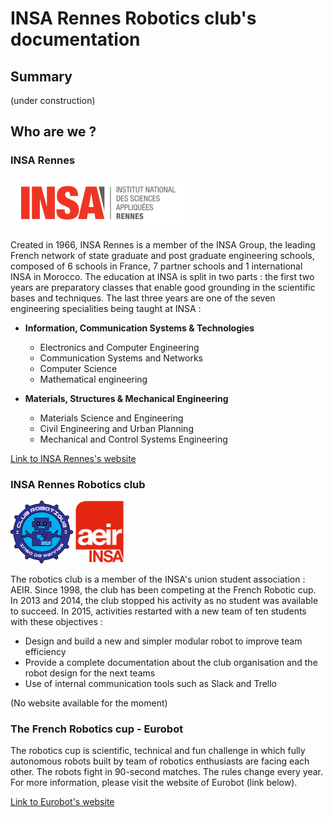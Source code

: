 # INSA Rennes Robotics club's documentation

## Summary

(under construction)

## Who are we ?

### INSA Rennes

![](img/INSA-Rennes-logo.png)

Created in 1966, INSA Rennes is a member of the INSA Group, the leading French network of state graduate and post graduate engineering schools, composed of 6 schools in France, 7 partner schools and 1 international INSA in Morocco. The education at INSA is split in two parts : the first two years are preparatory classes that enable good grounding in the scientific bases and techniques. The last three years are one of the seven engineering specialities being taught at INSA :

* __Information, Communication Systems & Technologies__
   * Electronics and Computer Engineering
   * Communication Systems and Networks
   * Computer Science
   * Mathematical engineering


* __Materials, Structures & Mechanical Engineering__
   * Materials Science and Engineering
   * Civil Engineering and Urban Planning
   * Mechanical and Control Systems Engineering

[Link to INSA Rennes's website](http://www.insa-rennes.fr/en.html)

### INSA Rennes Robotics club

<img src="img/INSA-Rennes-Robotics-logo.png" height="100">
<img src="img/INSA-Rennes-AEIR-logo.png" height="100">

The robotics club is a member of the INSA's union student association : AEIR. Since 1998, the club has been competing at the French Robotic cup. In 2013 and 2014, the club stopped his activity as no student was available to succeed. In 2015, activities restarted with a new team of ten students with these objectives :

* Design and build a new and simpler modular robot to improve team efficiency
* Provide a complete documentation about the club organisation and the robot design for the next teams
* Use of internal communication tools such as Slack and Trello

(No website available for the moment)

### The French Robotics cup - Eurobot

The robotics cup is scientific, technical and fun challenge in which fully autonomous robots built by team of robotics enthusiasts are facing each other. The robots fight in 90-second matches. The rules change every year. For more information, please visit the website of Eurobot (link below).

[Link to Eurobot's website](http://www.eurobot.org/)
